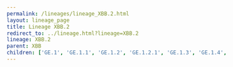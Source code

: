 ```yaml
---
permalink: /lineages/lineage_XBB.2.html
layout: lineage_page
title: Lineage XBB.2
redirect_to: ../lineage.html?lineage=XBB.2
lineage: XBB.2
parent: XBB
children: ['GE.1', 'GE.1.1', 'GE.1.2', 'GE.1.2.1', 'GE.1.3', 'GE.1.4', 'GE.1.5', 'GE.1.6', 'GJ.1', 'GJ.1.1', 'GJ.1.2', 'GJ.1.2.1', 'GJ.1.2.2', 'GJ.1.2.4', 'GJ.1.2.5', 'GJ.1.2.6', 'GJ.1.2.7', 'GJ.1.2.8', 'GJ.2', 'GJ.3', 'GJ.4', 'GJ.5', 'GJ.5.1', 'GJ.6', 'GM.3.1', 'GS.1', 'GS.2', 'GS.3', 'GS.4', 'GS.4.1', 'GS.4.1.1', 'GS.5', 'GS.6', 'GS.7', 'GS.7.1', 'GZ.1', 'HG.1.1', 'HG.2', 'HH.1', 'HH.1.1', 'HH.2', 'HH.2.1', 'HH.3', 'HH.5', 'HH.6', 'HH.7', 'HH.8', 'HH.8.1', 'JA.1', 'JS.1', 'JS.2', 'JU.1', 'JY.1', 'JY.1.1', 'XBB.2', 'XBB.2.3', 'XBB.2.3.2', 'XBB.2.3.3', 'XBB.2.3.4', 'XBB.2.3.5', 'XBB.2.3.8', 'XBB.2.3.11', 'XBB.2.3.12', 'XBB.2.3.13', 'XBB.2.3.15', 'XBB.2.3.16', 'XBB.2.3.17', 'XBB.2.3.18', 'XBB.2.3.19', 'XBB.2.3.20', 'XBB.2.3.21', 'XBB.2.3.22', 'XBB.2.4']
---
```

